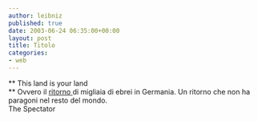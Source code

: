 ```yaml
---
author: leibniz
published: true
date: 2003-06-24 06:35:00+00:00
layout: post
title: Titolo
categories:
- web
---
```


 **   This land is your land   
**   Ovvero il  [ ritorno ](http://www.spectator.co.uk/article.php3?table=old&section=current&issue=2003-06-21&id=3221)di migliaia di ebrei in Germania. Un ritorno che non ha paragoni nel resto del mondo.   
The Spectator
